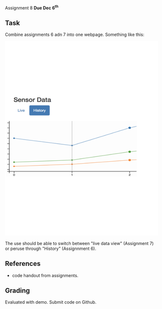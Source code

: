 Assignment 8
**Due Dec 6<sup>th</sup>**

## Task 
Combine assignments 6 adn 7 into one webpage. Something like this:

![Template](x.png "Sensor Data")



The use should be able to switch between "live data view" (Assignment 7) or peruse through "History" (Assignnment 6). 

## References
- code handout from assignments.

## Grading
Evaluated with demo. Submit code on Github.
